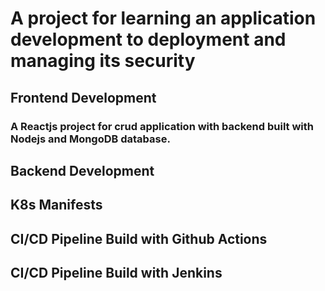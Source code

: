 # A project for learning an application development to deployment and managing its security

## Frontend Development

### A Reactjs project for crud application with backend built with Nodejs and MongoDB database.


## Backend Development

## K8s Manifests

## CI/CD Pipeline Build with Github Actions

## CI/CD Pipeline Build with Jenkins
